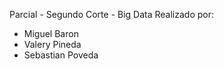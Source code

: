 Parcial - Segundo Corte - Big Data
Realizado por:
- Miguel Baron
- Valery Pineda
- Sebastian Poveda
